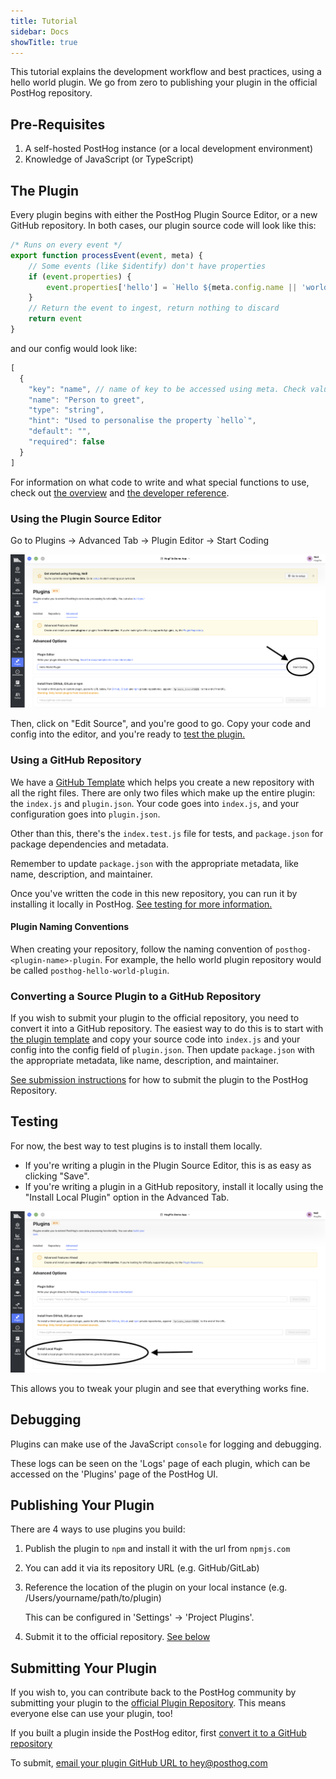 ```yaml
---
title: Tutorial
sidebar: Docs
showTitle: true
---
```


This tutorial explains the development workflow and best practices, using a hello world plugin. We go from zero to publishing your plugin in the official PostHog repository.

## Pre-Requisites

1. A self-hosted PostHog instance (or a local development environment)
1. Knowledge of JavaScript (or TypeScript)

## The Plugin

Every plugin begins with either the PostHog Plugin Source Editor, or a new GitHub repository. In both cases, our plugin source code will look like this:

```js
/* Runs on every event */
export function processEvent(event, meta) {
    // Some events (like $identify) don't have properties
    if (event.properties) {
        event.properties['hello'] = `Hello ${meta.config.name || 'world'}`
    }
    // Return the event to ingest, return nothing to discard  
    return event
}
```

and our config would look like:

```js
[
  {
    "key": "name", // name of key to be accessed using meta. Check value using `meta.config.name`
    "name": "Person to greet",
    "type": "string",
    "hint": "Used to personalise the property `hello`",
    "default": "",
    "required": false
  }
]
```

For information on what code to write and what special functions to use, check out [the overview](./overview) and [the developer reference](./reference).
### Using the Plugin Source Editor

Go to Plugins -> Advanced Tab -> Plugin Editor -> Start Coding

![Plugin Editor Location](../../../images/plugins/plugin-editor-location.png)

Then, click on "Edit Source", and you're good to go. Copy your code and config into the editor, and you're ready to [test the plugin.](#testing)

### Using a GitHub Repository

We have a [GitHub Template](https://github.com/PostHog/posthog-plugin-starter-kit/generate) which helps you create a new repository with all the right files. There are only two files which make up the entire plugin: the `index.js` and `plugin.json`. Your code goes into `index.js`, and your configuration goes into `plugin.json`.

Other than this, there's the `index.test.js` file for tests, and `package.json` for package dependencies and metadata.

Remember to update `package.json` with the appropriate metadata, like name, description, and maintainer.

Once you've written the code in this new repository, you can run it by installing it locally in PostHog. [See testing for more information.](#testing)

#### Plugin Naming Conventions

When creating your repository, follow the naming convention of `posthog-<plugin-name>-plugin`. For example, the hello world plugin repository would be called `posthog-hello-world-plugin`.

### Converting a Source Plugin to a GitHub Repository

If you wish to submit your plugin to the official repository, you need to convert it into a GitHub repository. The easiest way to do this is to start with [the plugin template](https://github.com/PostHog/posthog-plugin-starter-kit/generate) and copy your source code into `index.js` and your config into the config field of `plugin.json`. Then update `package.json` with the appropriate metadata, like name, description, and maintainer.

[See submission instructions](#submitting-your-plugin) for how to submit the plugin to the PostHog Repository.

## Testing

For now, the best way to test plugins is to install them locally. 

- If you're writing a plugin in the Plugin Source Editor, this is as easy as clicking "Save".
- If you're writing a plugin in a GitHub repository, install it locally using the "Install Local Plugin" option in the Advanced Tab.

![Install Plugin Location](../../../images/plugins/install-plugin-location.png)

This allows you to tweak your plugin and see that everything works fine.

## Debugging

Plugins can make use of the JavaScript `console` for logging and debugging. 

These logs can be seen on the 'Logs' page of each plugin, which can be accessed on the 'Plugins' page of the PostHog UI.

## Publishing Your Plugin

There are 4 ways to use plugins you build:

1. Publish the plugin to `npm` and install it with the url from `npmjs.com` 
1. You can add it via its repository URL (e.g. GitHub/GitLab)
1. Reference the location of the plugin on your local instance (e.g. /Users/yourname/path/to/plugin)  

    This can be configured in 'Settings' -> 'Project Plugins'.
1. Submit it to the official repository. [See below](#submitting-your-plugin) 

## Submitting Your Plugin

If you wish to, you can contribute back to the PostHog community by submitting your plugin to the [official Plugin Repository](/plugins). This means everyone else can use your plugin, too!

If you built a plugin inside the PostHog editor, first [convert it to a GitHub repository](#converting-a-source-plugin-to-a-github-repository)

To submit, [email your plugin GitHub URL to hey@posthog.com](mailto:hey@posthog.com?subject=Submit%20Plugin%20to%20Repository&body=Plugin%20GitHub%20link%3A)

<!-- TK button to make this PR for you from a GitHub url - to come when ready -->